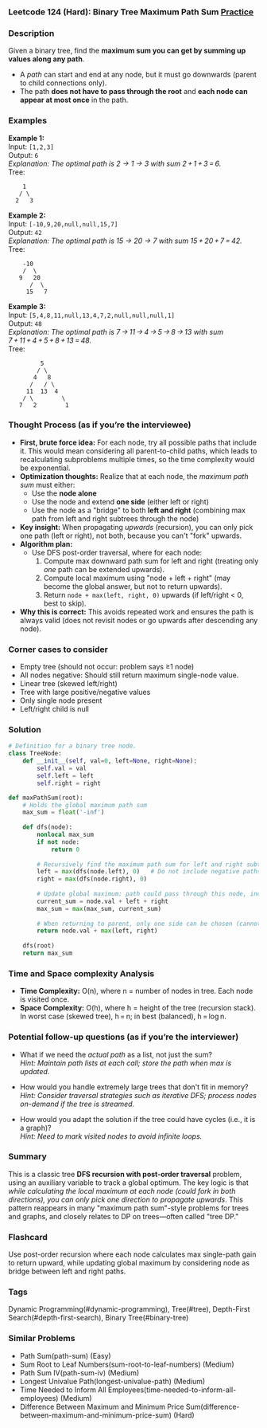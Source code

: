 ### Leetcode 124 (Hard): Binary Tree Maximum Path Sum [Practice](https://leetcode.com/problems/binary-tree-maximum-path-sum)

### Description  
Given a binary tree, find the **maximum sum you can get by summing up values along any path**.  
- A *path* can start and end at any node, but it must go downwards (parent to child connections only).
- The path **does not have to pass through the root** and **each node can appear at most once** in the path.

### Examples  

**Example 1:**  
Input: `[1,2,3]`  
Output: `6`  
*Explanation: The optimal path is 2 → 1 → 3 with sum 2 + 1 + 3 = 6.*  
Tree:
```
    1
   / \
  2   3
```

**Example 2:**  
Input: `[-10,9,20,null,null,15,7]`  
Output: `42`  
*Explanation: The optimal path is 15 → 20 → 7 with sum 15 + 20 + 7 = 42.*  
Tree:
```
    -10
    /  \
   9   20
      /  \
     15   7
```

**Example 3:**  
Input: `[5,4,8,11,null,13,4,7,2,null,null,null,1]`  
Output: `48`  
*Explanation: The optimal path is 7 → 11 → 4 → 5 → 8 → 13 with sum 7 + 11 + 4 + 5 + 8 + 13 = 48.*  
Tree:
```
         5
        / \
       4   8
      /   / \
     11  13  4
    / \        \
   7   2        1
```

### Thought Process (as if you’re the interviewee)  
- **First, brute force idea:** For each node, try all possible paths that include it. This would mean considering all parent-to-child paths, which leads to recalculating subproblems multiple times, so the time complexity would be exponential.
- **Optimization thoughts:** Realize that at each node, the *maximum path sum* must either:
   - Use the **node alone**
   - Use the node and extend **one side** (either left or right)
   - Use the node as a "bridge" to both **left and right** (combining max path from left and right subtrees through the node)
- **Key insight:** When propagating *upwards* (recursion), you can only pick one path (left or right), not both, because you can't "fork" upwards.
- **Algorithm plan:**  
   - Use DFS post-order traversal, where for each node:
      1. Compute max downward path sum for left and right (treating only *one* path can be extended upwards).
      2. Compute local maximum using "node + left + right" (may become the global answer, but not to return upwards).
      3. Return `node + max(left, right, 0)` upwards (if left/right < 0, best to skip).
- **Why this is correct:** This avoids repeated work and ensures the path is always valid (does not revisit nodes or go upwards after descending any node).

### Corner cases to consider  
- Empty tree (should not occur: problem says ≥1 node)
- All nodes negative: Should still return maximum single-node value.
- Linear tree (skewed left/right)
- Tree with large positive/negative values
- Only single node present
- Left/right child is null

### Solution

```python
# Definition for a binary tree node.
class TreeNode:
    def __init__(self, val=0, left=None, right=None):
        self.val = val
        self.left = left
        self.right = right

def maxPathSum(root):
    # Holds the global maximum path sum
    max_sum = float('-inf')
    
    def dfs(node):
        nonlocal max_sum
        if not node:
            return 0
        
        # Recursively find the maximum path sum for left and right subtrees
        left = max(dfs(node.left), 0)   # Do not include negative paths
        right = max(dfs(node.right), 0)
        
        # Update global maximum: path could pass through this node, including both children
        current_sum = node.val + left + right
        max_sum = max(max_sum, current_sum)
        
        # When returning to parent, only one side can be chosen (cannot fork)
        return node.val + max(left, right)
    
    dfs(root)
    return max_sum
```

### Time and Space complexity Analysis  

- **Time Complexity:** O(n), where n = number of nodes in tree. Each node is visited once.
- **Space Complexity:** O(h), where h = height of the tree (recursion stack). In worst case (skewed tree), h = n; in best (balanced), h = log n.

### Potential follow-up questions (as if you’re the interviewer)  

- What if we need the *actual path* as a list, not just the sum?  
  *Hint: Maintain path lists at each call; store the path when max is updated.*

- How would you handle extremely large trees that don't fit in memory?  
  *Hint: Consider traversal strategies such as iterative DFS; process nodes on-demand if the tree is streamed.*

- How would you adapt the solution if the tree could have cycles (i.e., it is a graph)?  
  *Hint: Need to mark visited nodes to avoid infinite loops.*

### Summary
This is a classic tree **DFS recursion with post-order traversal** problem, using an auxiliary variable to track a global optimum. The key logic is that *while calculating the local maximum at each node (could fork in both directions), you can only pick one direction to propagate upwards*. This pattern reappears in many "maximum path sum"-style problems for trees and graphs, and closely relates to DP on trees—often called "tree DP."


### Flashcard
Use post-order recursion where each node calculates max single-path gain to return upward, while updating global maximum by considering node as bridge between left and right paths.

### Tags
Dynamic Programming(#dynamic-programming), Tree(#tree), Depth-First Search(#depth-first-search), Binary Tree(#binary-tree)

### Similar Problems
- Path Sum(path-sum) (Easy)
- Sum Root to Leaf Numbers(sum-root-to-leaf-numbers) (Medium)
- Path Sum IV(path-sum-iv) (Medium)
- Longest Univalue Path(longest-univalue-path) (Medium)
- Time Needed to Inform All Employees(time-needed-to-inform-all-employees) (Medium)
- Difference Between Maximum and Minimum Price Sum(difference-between-maximum-and-minimum-price-sum) (Hard)